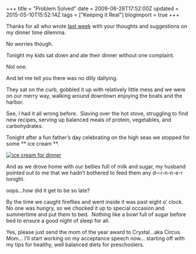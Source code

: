 +++
title = "Problem Solved"
date = 2009-06-28T17:52:00Z
updated = 2015-05-10T15:52:14Z
tags = ["Keeping it Real"]
blogimport = true 
+++

Thanks for all who wrote [last week](http://lifeatthecircus.com/2009/06/23/how-long/) with your thoughts and suggestions on my dinner time dilemma.

No worries though.

Tonight my kids sat down and ate their dinner without one complaint. 

Not one.&#160; 

And let me tell you there was no dilly dallying.&#160; 

They sat on the curb, gobbled it up with relatively little mess and we were on our merry way, walking around downtown enjoying the boats and the harbor.

See, I had it all wrong before.&#160; Slaving over the hot stove, struggling to find new recipes, serving up balanced meals of protein, vegetables, and carbohydrates.&#160; 

Tonight after a fun father’s day celebrating on the high seas we stopped for some **
ice cream
**.&#160; 

[![ice cream for dinner](https://latc.s3.amazonaws.com/wp-content/uploads/2009/06/IMG_5221copy.jpg "ice cream for dinner")](https://latc.s3.amazonaws.com/wp-content/uploads/2009/06/IMG_5221copy.jpg) 

And as we drove home with our bellies full of milk and sugar, my husband pointed out to me that we hadn’t bothered to feed them any d—i-n-n-e-r tonight.

oops…how did it get to be so late?

By the time we caught fireflies and went inside it was past eight o’ clock.&#160; No one was hungry, so we chocked it up to special occasion and summertime and put them to bed.&#160; Nothing like a bowl full of sugar before bed to ensure a good night of sleep for all.&#160; 

Yes, please just send the mom of the year award to Crystal…aka Circus Mom… I’ll start working on my acceptance speech now… starting off with my tips for healthy, well balanced diets for preschoolers.&#160; 
